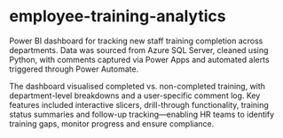 # employee-training-analytics
Power BI dashboard for tracking new staff training completion across departments. Data was sourced from Azure SQL Server, cleaned using Python, with comments captured via Power Apps and automated alerts triggered through Power Automate.

The dashboard visualised completed vs. non-completed training, with department-level breakdowns and a user-specific comment log. Key features included interactive slicers, drill-through functionality, training status summaries and follow-up tracking—enabling HR teams to identify training gaps, monitor progress and ensure compliance.
